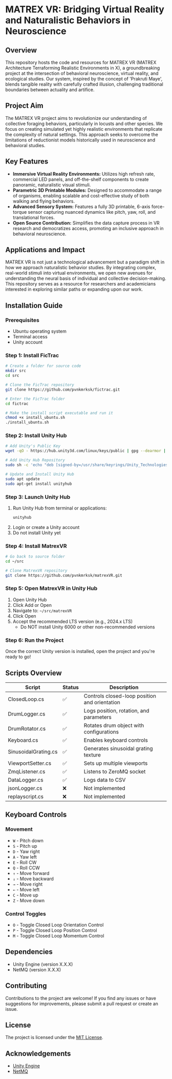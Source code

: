 # MATREX VR: Bridging Virtual Reality and Naturalistic Behaviors in Neuroscience

## Overview

This repository hosts the code and resources for MATREX VR (MATREX Architecture Terraforming Realistic Environments in X), a groundbreaking project at the intersection of behavioral neuroscience, virtual reality, and ecological studies. Our system, inspired by the concept of 'Prakruti Maye', blends tangible reality with carefully crafted illusion, challenging traditional boundaries between actuality and artifice.

## Project Aim

The MATREX VR project aims to revolutionize our understanding of collective foraging behaviors, particularly in locusts and other species. We focus on creating simulated yet highly realistic environments that replicate the complexity of natural settings. This approach seeks to overcome the limitations of reductionist models historically used in neuroscience and behavioral studies.

## Key Features

- **Immersive Virtual Reality Environments:** Utilizes high refresh rate, commercial LED panels, and off-the-shelf components to create panoramic, naturalistic visual stimuli.
- **Parametric 3D Printable Modules:** Designed to accommodate a range of organisms, enabling scalable and cost-effective study of both walking and flying behaviors.
- **Advanced Sensory System:** Features a fully 3D printable, 6-axis force-torque sensor capturing nuanced dynamics like pitch, yaw, roll, and translational forces.
- **Open Source Contribution:** Simplifies the data capture process in VR research and democratizes access, promoting an inclusive approach in behavioral neuroscience.

## Applications and Impact

MATREX VR is not just a technological advancement but a paradigm shift in how we approach naturalistic behavior studies. By integrating complex, real-world stimuli into virtual environments, we open new avenues for understanding the neural basis of individual and collective decision-making. This repository serves as a resource for researchers and academicians interested in exploring similar paths or expanding upon our work.

## Installation Guide

### Prerequisites
- Ubuntu operating system
- Terminal access
- Unity account

### Step 1: Install FicTrac

```bash
# Create a folder for source code
mkdir src
cd src

# Clone the FicTrac repository
git clone https://github.com/pvnkmrksk/fictrac.git

# Enter the FicTrac folder
cd fictrac

# Make the install script executable and run it
chmod +x install_ubuntu.sh
./install_ubuntu.sh
```

### Step 2: Install Unity Hub

```bash
# Add Unity's Public Key
wget -qO - https://hub.unity3d.com/linux/keys/public | gpg --dearmor | sudo tee /usr/share/keyrings/Unity_Technologies_ApS.gpg > /dev/null

# Add Unity Hub Repository
sudo sh -c 'echo "deb [signed-by=/usr/share/keyrings/Unity_Technologies_ApS.gpg] https://hub.unity3d.com/linux/repos/deb stable main" > /etc/apt/sources.list.d/unityhub.list'

# Update and Install Unity Hub
sudo apt update
sudo apt-get install unityhub
```

### Step 3: Launch Unity Hub

1. Run Unity Hub from terminal or applications:
   ```bash
   unityhub
   ```
2. Login or create a Unity account
3. Do not install Unity yet

### Step 4: Install MatrexVR

```bash
# Go back to source folder
cd ~/src

# Clone MatrexVR repository
git clone https://github.com/pvnkmrksk/matrexVR.git
```

### Step 5: Open MatrexVR in Unity Hub

1. Open Unity Hub
2. Click Add or Open
3. Navigate to: `~/src/matrexVR`
4. Click Open
5. Accept the recommended LTS version (e.g., 2024.x LTS)
   - Do NOT install Unity 6000 or other non-recommended versions

### Step 6: Run the Project

Once the correct Unity version is installed, open the project and you're ready to go!

## Scripts Overview

| Script | Status | Description |
|--------|--------|-------------|
| ClosedLoop.cs | ✅ | Controls closed-loop position and orientation |
| DrumLogger.cs | ✅ | Logs position, rotation, and parameters |
| DrumRotator.cs | ✅ | Rotates drum object with configurations |
| Keyboard.cs | ✅ | Enables keyboard controls |
| SinusoidalGrating.cs | ✅ | Generates sinusoidal grating texture |
| ViewportSetter.cs | ✅ | Sets up multiple viewports |
| ZmqListener.cs | ✅ | Listens to ZeroMQ socket |
| DataLogger.cs | ✅ | Logs data to CSV |
| jsonLogger.cs | ❌ | Not implemented |
| replayscript.cs | ❌ | Not implemented |

## Keyboard Controls

### Movement
- `W` - Pitch down
- `S` - Pitch up
- `D` - Yaw right
- `A` - Yaw left
- `E` - Roll CW
- `Q` - Roll CCW
- `↑` - Move forward
- `↓` - Move backward
- `→` - Move right
- `←` - Move left
- `C` - Move up
- `Z` - Move down

### Control Toggles
- `O` - Toggle Closed Loop Orientation Control
- `P` - Toggle Closed Loop Position Control
- `M` - Toggle Closed Loop Momentum Control

## Dependencies

- Unity Engine (version X.X.X)
- NetMQ (version X.X.X)

## Contributing

Contributions to the project are welcome! If you find any issues or have suggestions for improvements, please submit a pull request or create an issue.

## License

The project is licensed under the [MIT License](LICENSE).

## Acknowledgements

- [Unity Engine](https://unity.com/)
- [NetMQ](https://github.com/zeromq/netmq)
